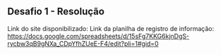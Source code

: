 ## Desafio 1 - Resolução

Link do site disponibilizado:
Link da planilha de registro de informação: https://docs.google.com/spreadsheets/d/15sFg7KKG6kjnDgS-rycbw3qB9gNXa_CDpYfhZUeE-F4/edit?pli=1#gid=0
